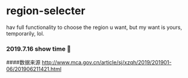 # region-selecter
hav full functionality to choose the region u want, but my want is yours, temporarily, lol.

### 2019.7.16 show time 🤟

####数据来源
http://www.mca.gov.cn/article/sj/xzqh/2019/201901-06/201906211421.html
